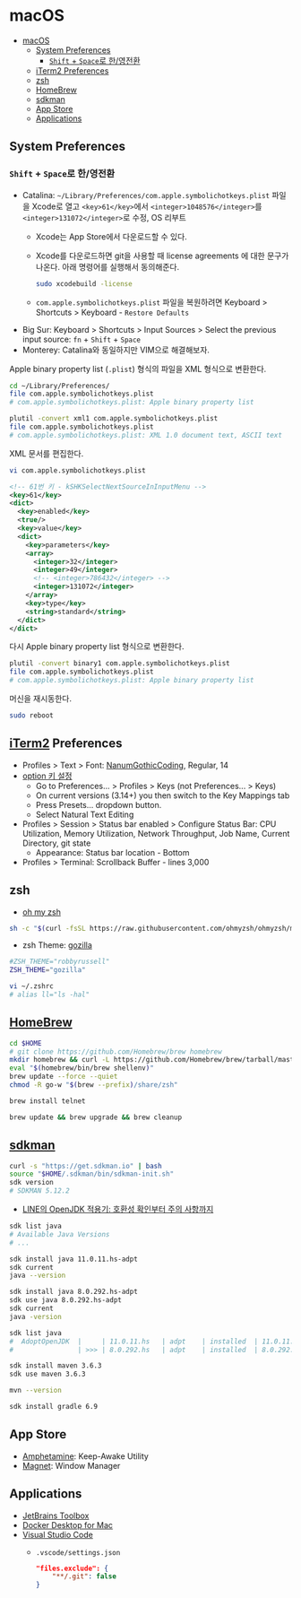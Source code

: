 # macOS

- [macOS](#macos)
  - [System Preferences](#system-preferences)
    - [`Shift` + `Space`로 한/영전환](#shift--space로-한영전환)
  - [iTerm2 Preferences](#iterm2-preferences)
  - [zsh](#zsh)
  - [HomeBrew](#homebrew)
  - [sdkman](#sdkman)
  - [App Store](#app-store)
  - [Applications](#applications)

## System Preferences

### `Shift` + `Space`로 한/영전환

- Catalina: `~/Library/Preferences/com.apple.symbolichotkeys.plist` 파일을 Xcode로 열고 `<key>61</key>`에서 `<integer>1048576</integer>`를 `<integer>131072</integer>`로 수정, OS 리부트
  - Xcode는 App Store에서 다운로드할 수 있다.
  - Xcode를 다운로드하면 git을 사용할 때 license agreements 에 대한 문구가 나온다. 아래 명령어를 실행해서 동의해준다.

    ```bash
    sudo xcodebuild -license
    ```

  - `com.apple.symbolichotkeys.plist` 파일을 복원하려면 Keyboard > Shortcuts > Keyboard - `Restore Defaults`
- Big Sur: Keyboard > Shortcuts > Input Sources > Select the previous input source: `fn` + `Shift` + `Space`
- Monterey: Catalina와 동일하지만 VIM으로 해결해보자.

Apple binary property list (`.plist`) 형식의 파일을 XML 형식으로 변환한다.

```bash
cd ~/Library/Preferences/
file com.apple.symbolichotkeys.plist
# com.apple.symbolichotkeys.plist: Apple binary property list

plutil -convert xml1 com.apple.symbolichotkeys.plist
file com.apple.symbolichotkeys.plist
# com.apple.symbolichotkeys.plist: XML 1.0 document text, ASCII text
```

XML 문서를 편집한다.

```bash
vi com.apple.symbolichotkeys.plist
```

```xml
<!-- 61번 키 - kSHKSelectNextSourceInInputMenu -->
<key>61</key>
<dict>
  <key>enabled</key>
  <true/>
  <key>value</key>
  <dict>
    <key>parameters</key>
    <array>
      <integer>32</integer>
      <integer>49</integer>
      <!-- <integer>786432</integer> -->
      <integer>131072</integer>
    </array>
    <key>type</key>
    <string>standard</string>
  </dict>
</dict>
```

다시 Apple binary property list 형식으로 변환한다.

```bash
plutil -convert binary1 com.apple.symbolichotkeys.plist
file com.apple.symbolichotkeys.plist
# com.apple.symbolichotkeys.plist: Apple binary property list
```

머신을 재시동한다.

```bash
sudo reboot
```

## [iTerm2](https://iterm2.com/) Preferences

- Profiles > Text > Font: [NanumGothicCoding](https://github.com/naver/nanumfont), Regular, 14
- [option 키 설정](https://apple.stackexchange.com/questions/154292/iterm-going-one-word-backwards-and-forwards)
  - Go to Preferences... > Profiles > Keys (not Preferences... > Keys)
  - On current versions (3.14+) you then switch to the Key Mappings tab
  - Press Presets... dropdown button.
  - Select Natural Text Editing
- Profiles > Session > Status bar enabled > Configure Status Bar: CPU Utilization, Memory Utilization, Network Throughput, Job Name, Current Directory, git state
  - Appearance: Status bar location - Bottom
- Profiles > Terminal: Scrollback Buffer - lines 3,000

## zsh

- [oh my zsh](https://github.com/ohmyzsh/ohmyzsh)

```bash
sh -c "$(curl -fsSL https://raw.githubusercontent.com/ohmyzsh/ohmyzsh/master/tools/install.sh)"
```

- zsh Theme: [gozilla](https://github.com/ohmyzsh/ohmyzsh/wiki/Themes#gozilla)

```bash
#ZSH_THEME="robbyrussell"
ZSH_THEME="gozilla"
```

```bash
vi ~/.zshrc
# alias ll="ls -hal"
```

## [HomeBrew](https://brew.sh/index_ko)

```bash
cd $HOME
# git clone https://github.com/Homebrew/brew homebrew
mkdir homebrew && curl -L https://github.com/Homebrew/brew/tarball/master | tar xz --strip 1 -C homebrew
eval "$(homebrew/bin/brew shellenv)"
brew update --force --quiet
chmod -R go-w "$(brew --prefix)/share/zsh"
```

```bash
brew install telnet
```

```bash
brew update && brew upgrade && brew cleanup
```

## [sdkman](https://sdkman.io/)

```bash
curl -s "https://get.sdkman.io" | bash
source "$HOME/.sdkman/bin/sdkman-init.sh"
sdk version
# SDKMAN 5.12.2
```

- [LINE의 OpenJDK 적용기: 호환성 확인부터 주의 사항까지](https://engineering.linecorp.com/ko/blog/line-open-jdk/)

```bash
sdk list java
# Available Java Versions
# ...

sdk install java 11.0.11.hs-adpt
sdk current
java --version

sdk install java 8.0.292.hs-adpt
sdk use java 8.0.292.hs-adpt
sdk current
java -version

sdk list java
#  AdoptOpenJDK  |     | 11.0.11.hs   | adpt    | installed  | 11.0.11.hs-adpt
#                | >>> | 8.0.292.hs   | adpt    | installed  | 8.0.292.hs-adpt
```

```bash
sdk install maven 3.6.3
sdk use maven 3.6.3

mvn --version
```

```bash
sdk install gradle 6.9
```

## App Store

- [Amphetamine](https://apps.apple.com/app/amphetamine/id937984704): Keep-Awake Utility
- [Magnet](https://apps.apple.com/app/magnet/id441258766): Window Manager

## Applications

- [JetBrains Toolbox](https://www.jetbrains.com/toolbox-app/)
- [Docker Desktop for Mac](https://docs.docker.com/docker-for-mac/install/)
- [Visual Studio Code](https://code.visualstudio.com/)
  - `.vscode/settings.json`

    ```json
    "files.exclude": {
        "**/.git": false
    }
    ```
